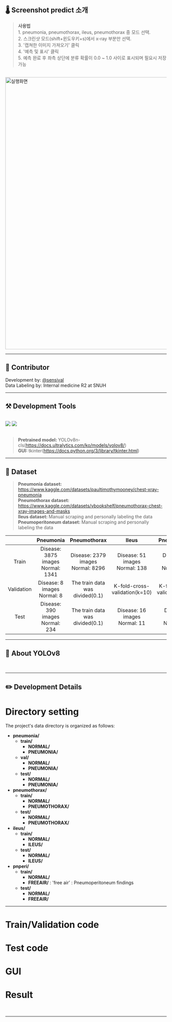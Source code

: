 ## 🌡 Screenshot predict 소개

><b>사용법</b><br>1. pneumonia, pneumothorax, ileus, pneumothorax 중 모드 선택. <br>2. 스크린샷 모드(shift+윈도우키+s)에서 x-ray 부분만 선택. <br>3. '캡쳐한 이미지 가져오기' 클릭 <br>4. '예측 및 표시' 클릭 <br>5. 예측 완료 후 좌측 상단에 분류 확률이 0.0 ~ 1.0 사이로 표시되며 필요시 저장가능

<br/>
<img width="850" alt="실행화면" src="https://github.com/sensival/screenshot_predict/assets/136985426/cc2d919c-48f3-489f-951a-95d7be6c8547">


<hr>

## 💌 Contributor

Development by: [@sensival](https://github.com/sensival/)<br>
Data Labeling by: Internal medicine R2 at SNUH

<hr>


## ⚒️ Development Tools

<br/>
<div align="left">
  <img src="https://img.shields.io/badge/python-3670A0?style=for-the-badge&logo=python&logoColor=ffdd54"/>
  <img src="https://img.shields.io/badge/Visual%20Studio%20Code-0078d7.svg?style=for-the-badge&logo=visual-studio-code&logoColor=white"/>
</div\>

<br/>
<br>

><b> Pretrained model: </b>YOLOv8n-cls(https://docs.ultralytics.com/ko/models/yolov8/)<br><b>GUI: </b>tkinter(https://docs.python.org/3/library/tkinter.html)

<hr>

## 📝 Dataset 

><b> Pneumonia dataset: </b>https://www.kaggle.com/datasets/paultimothymooney/chest-xray-pneumonia<br><b>Pneumothorax dataset: </b>https://www.kaggle.com/datasets/vbookshelf/pneumothorax-chest-xray-images-and-masks<br><b>Ileus dataset: </b>Manual scraping and personally labeling the data <br><b>Pneumoperitoneum dataset: </b>Manual scraping and personally labeling the data <br>

|  | Pneumonia | Pneumothorax | Ileus | Pneumothorax |
| :-: |  :-: | :-: | :-: | :-: |
| Train | Disease: 3875 images <br> Normal: 1341  | Disease: 2379 images <br> Normal: 8296<br>  |  Disease: 51 images <br> Normal: 138<br> | Disease: 25 images <br> Normal: 188<br> |
| Validation | Disease: 8 images <br> Normal: 8  | The train data was divided(0.1)|  K-fold-cross-validation(k=10) | K-fold-cross-validation(k=10) |
| Test | Disease: 390 images <br> Normal: 234  | The train data was divided(0.1)|  Disease: 16 images <br> Normal: 11 | Disease: 5 images <br> Normal: 11 |

<hr>

## 👋 About YOLOv8



<br/>
<hr>

## ✏️ Development Details

# Directory setting
The project's data directory is organized as follows:
- **pneumonia/**
  - **train/**
    - **NORMAL/**
    - **PNEUMONIA/**
  - **val/**
    - **NORMAL/**
    - **PNEUMONIA/**
  - **test/**
    - **NORMAL/**
    - **PNEUMONIA/**
- **pneumothorax/**
  - **train/**
    - **NORMAL/**
    - **PNEUMOTHORAX/**
  - **test/**
    - **NORMAL/**
    - **PNEUMOTHORAX/**
- **ileus/**
  - **train/**
    - **NORMAL/**
    - **ILEUS/**
  - **test/**
    - **NORMAL/**
    - **ILEUS/**
- **pnperi/** 
  - **train/**
    - **NORMAL/**
    - **FREEAIR/** : 'free air' : Pneumoperitoneum findings
  - **test/**
    - **NORMAL/**
    - **FREEAIR/**

<hr/>


# Train/Validation code



# Test code



# GUI


# Result


<br/>
<hr/>
